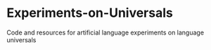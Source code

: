 # Experiments-on-Universals
Code and resources for artificial language experiments on language universals
